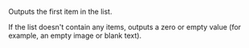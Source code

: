 Outputs the first item in the list.

If the list doesn't contain any items, outputs a zero or empty value (for example, an empty image or blank text).
